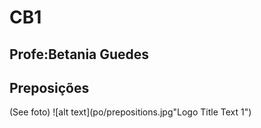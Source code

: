 
# CB1
## Profe:Betania Guedes

## Preposições
(See foto)
![alt text](po/prepositions.jpg"Logo Title Text 1")

